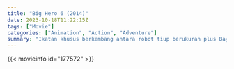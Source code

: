 ```yaml
---
title: "Big Hero 6 (2014)"
date: 2023-10-18T11:22:15Z
tags: ["Movie"]
categories: ["Animation", "Action", "Adventure"]
summary: "Ikatan khusus berkembang antara robot tiup berukuran plus Baymax dan keajaiban Hiro Hamada, yang bersama-sama bekerja sama dengan sekelompok teman untuk membentuk sekelompok pahlawan teknologi tinggi."
---
```



  <mux-player stream-type="on-demand"
  src="https://kp3d-my.sharepoint.com/personal/ryoo_kp3d_onmicrosoft_com/_layouts/15/download.aspx?share=EfdTcSINK_1JkF0lO2e7_-wB7Y1FmPobXs9em-FmTpmmHw" prefer-playback="mse" controls>
 
  </mux-player>
  

{{< movieinfo id="177572" >}}

  <script src="https://cdn.jsdelivr.net/npm/@mux/mux-player"></script>
  
   <script type="application/ld+json">
 {
  "@context": "https://schema.org/",
  "@type": "VideoObject",
  "name": "Big Hero 6 (2014)",
  "contentUrl": "https://stream.mux.com/2RsW7VXfarinYihgp004JuSNpJEtCnyTc1QSVxp4Ki1k.m3u8",
  "thumbnailUrl": "https://www.themoviedb.org/t/p/original/fkUNBJ15Hrbcpxn8p7snmNTBr0H.jpg?width=314&fit_mode=preserve&time=25",
  "uploadDate": "2023-10-18T11:22:15Z",
}

</script>